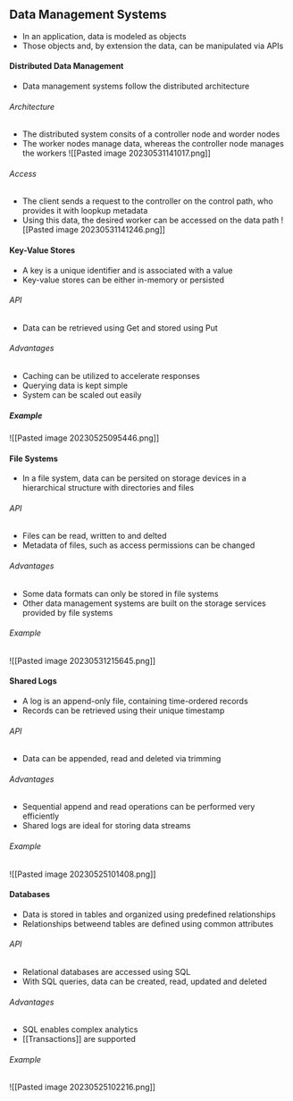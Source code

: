 ## Data Management Systems
- In an application, data is modeled as objects
- Those objects and, by extension the data, can be manipulated via APIs
#### Distributed Data Management
- Data management systems follow the distributed architecture
###### Architecture
- The distributed system consits of a controller node and worder nodes
- The worker nodes manage data, whereas the controller node manages the workers
![[Pasted image 20230531141017.png]]
###### Access
- The client sends a request to the controller on the control path, who provides it with loopkup metadata
- Using this data, the desired worker can be accessed on the data path
![[Pasted image 20230531141246.png]]
#### Key-Value Stores
- A key is a unique identifier and is associated with a value
- Key-value stores can be either in-memory or persisted
###### API
- Data can be retrieved using Get and stored using Put
###### Advantages
- Caching can be utilized to accelerate responses
- Querying data is kept simple
- System can be scaled out easily
##### Example
![[Pasted image 20230525095446.png]]
#### File Systems
- In a file system, data can be persited on storage devices in a hierarchical structure with directories and files
###### API
- Files can be read, written to and delted
- Metadata of files, such as access permissions can be changed
###### Advantages
- Some data formats can only be stored in file systems
- Other data management systems are built on the storage services provided by file systems
###### Example
![[Pasted image 20230531215645.png]]
#### Shared Logs
- A log is an append-only file, containing time-ordered records
- Records can be retrieved using their unique timestamp
###### API
- Data can be appended, read and deleted via trimming
###### Advantages
- Sequential append and read operations can be performed very efficiently
- Shared logs are ideal for storing data streams
###### Example
![[Pasted image 20230525101408.png]]
#### Databases
- Data is stored in tables and organized using predefined relationships
- Relationships betweend tables are defined using common attributes
###### API
- Relational databases are accessed using SQL
- With SQL queries, data can be created, read, updated and deleted
###### Advantages
- SQL enables complex analytics
- [[Transactions]] are supported
###### Example
![[Pasted image 20230525102216.png]]